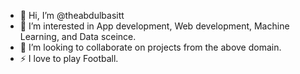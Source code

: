 - 👋 Hi, I’m @theabdulbasitt
- 👀 I’m interested in App development, Web development, Machine Learning, and Data sceince.
- 💞️ I’m looking to collaborate on projects from the above domain.
- ⚡ I love to play Football.

<!---
theabdulbasitt/theabdulbasitt is a ✨ special ✨ repository because its `README.md` (this file) appears on your GitHub profile.
You can click the Preview link to take a look at your changes.
--->
